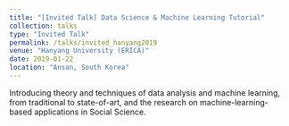 ```yaml
---
title: "[Invited Talk] Data Science & Machine Learning Tutorial"
collection: talks
type: "Invited Talk"
permalink: /talks/invited_hanyang2019
venue: "Hanyang University (ERICA)"
date: 2019-01-22
location: "Ansan, South Korea"
---
```


Introducing theory and techniques of data analysis and machine learning, from
traditional to state-of-art, and the research on machine-learning-based
applications in Social Science.

